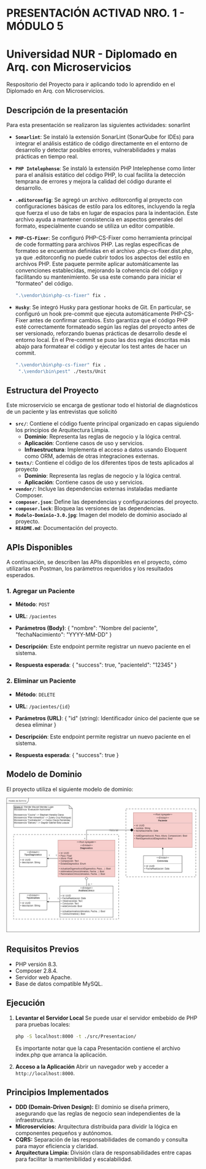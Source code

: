 # PRESENTACIÓN ACTIVAD NRO. 1 - MÓDULO 5
# Universidad NUR - Diplomado en Arq. con Microservicios

Respositorio del Proyecto para ir aplicando todo lo aprendido en el Diplomado en Arq. con Microservicios.

## Descripción de la presentación

Para esta presentación se realizaron las siguientes actividades:
sonarlint
- **`Sonarlint`**: Se instaló la extensión SonarLint (SonarQube for IDEs) para integrar el análisis estático de código directamente en el entorno de desarrollo y detectar posibles errores, vulnerabilidades y malas prácticas en tiempo real.
- **`PHP Intelephense`**: Se instaló la extensión PHP Intelephense como linter para el análisis estático del código PHP, lo cual facilita la detección temprana de errores y mejora la calidad del código durante el desarrollo.
- **`.editorconfig`**: Se agregó un archivo .editorconfig al proyecto con configuraciones básicas de estilo para los editores, incluyendo la regla que fuerza el uso de tabs en lugar de espacios para la indentación. Este archivo ayuda a mantener consistencia en aspectos generales del formato, especialmente cuando se utiliza un editor compatible.
- **`PHP-CS-Fixer`**: Se configuró PHP-CS-Fixer como herramienta principal de code formatting para archivos PHP. Las reglas específicas de formateo se encuentran definidas en el archivo .php-cs-fixer.dist.php, ya que .editorconfig no puede cubrir todos los aspectos del estilo en archivos PHP. Este paquete permite aplicar automáticamente las convenciones establecidas, mejorando la coherencia del código y facilitando su mantenimiento. Se usa este comando para iniciar el "formateo" del código.
   ```bash
   ".\vendor\bin\php-cs-fixer" fix .
   ```
- **`Husky`**: Se integró Husky para gestionar hooks de Git. En particular, se configuró un hook pre-commit que ejecuta automáticamente PHP-CS-Fixer antes de confirmar cambios. Esto garantiza que el código PHP esté correctamente formateado según las reglas del proyecto antes de ser versionado, reforzando buenas prácticas de desarrollo desde el entorno local. En el Pre-commit se puso las dos reglas descritas más abajo para formatear el código y ejecutar los test antes de hacer un commit.

   ```bash
   ".\vendor\bin\php-cs-fixer" fix .
	".\vendor\bin\pest" ./tests/Unit
   ```


## Estructura del Proyecto

Este microservicio se encarga de gestionar todo el historial de diagnósticos de un paciente y las entrevistas que solicitó

- **`src/`**: Contiene el código fuente principal organizado en capas siguiendo los principios de Arquitectura Limpia.
  - **Dominio**: Representa las reglas de negocio y la lógica central.
  - **Aplicación**: Contiene casos de uso y servicios.
  - **Infraestructura**: Implementa el acceso a datos usando Eloquent como ORM, además de otras integraciones externas.
- **`tests/`**: Contiene el código de los diferentes tipos de tests aplicados al proyecto
  - **Dominio**: Representa las reglas de negocio y la lógica central.
  - **Aplicación**: Contiene casos de uso y servicios.
- **`vendor/`**: Incluye las dependencias externas instaladas mediante Composer.
- **`composer.json`**: Define las dependencias y configuraciones del proyecto.
- **`composer.lock`**: Bloquea las versiones de las dependencias.
- **`Modelo-Dominio-3.0.jpg`**: Imagen del modelo de dominio asociado al proyecto.
- **`README.md`**: Documentación del proyecto.

## APIs Disponibles

A continuación, se describen las APIs disponibles en el proyecto, cómo utilizarlas en Postman, los parámetros requeridos y los resultados esperados.

### 1. Agregar un Paciente
- **Método**: `POST`
- **URL**: `/pacientes`
- **Parámetros (Body)**:
  {
      "nombre": "Nombre del paciente",
      "fechaNacimiento": "YYYY-MM-DD"
  }
- **Descripción**: Este endpoint permite registrar un nuevo paciente en el sistema.

- **Respuesta esperada**:
   {
      "success": true,
      "pacienteId": "12345"
   }

### 2. Eliminar un Paciente
- **Método**: `DELETE`
- **URL**: `/pacientes/{id}`
- **Parámetros (URL)**:
  {
      "id" (string): Identificador único del paciente que se desea eliminar
  }
- **Descripción**: Este endpoint permite registrar un nuevo paciente en el sistema.

- **Respuesta esperada**:
   {
      "success": true
   }

## Modelo de Dominio

El proyecto utiliza el siguiente modelo de dominio:

![Modelo de Dominio](https://github.com/bndr88/ms2024-nur/blob/main/Modelo-Dominio-3.0.jpg)

## Requisitos Previos

- PHP versión 8.3.
- Composer 2.8.4.
- Servidor web Apache.
- Base de datos compatible MySQL.

## Ejecución

1. **Levantar el Servidor Local**
   Se puede usar el servidor embebido de PHP para pruebas locales:
   ```bash
   php -S localhost:8000 -t ./src/Presentacion/
   ```
   Es importante notar que la capa Presentación contiene el archivo index.php que arranca la aplicación.

2. **Acceso a la Aplicación**
   Abrir un navegador web y acceder a `http://localhost:8000`.

## Principios Implementados

- **DDD (Domain-Driven Design):** El dominio se diseña primero, asegurando que las reglas de negocio sean independientes de la infraestructura.
- **Microservicios:** Arquitectura distribuida para dividir la lógica en componentes pequeños y autónomos.
- **CQRS:** Separación de las responsabilidades de comando y consulta para mayor eficiencia y claridad.
- **Arquitectura Limpia:** División clara de responsabilidades entre capas para facilitar la mantenibilidad y escalabilidad.

